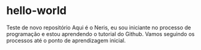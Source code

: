 # hello-world
Teste de novo repositório
Aqui é o Neris, eu sou iniciante no processo de programação e estou aprendendo o tutorial do Github.
Vamos seguindo os processos até o ponto de aprendizagem inicial.
